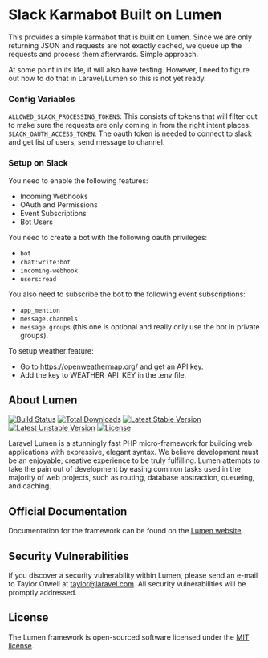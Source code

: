 # Slack Karmabot Built on Lumen

This provides a simple karmabot that is built on Lumen. Since we are only returning JSON and requests are not exactly cached, we queue up the requests and process them afterwards. Simple approach.

At some point in its life, it will also have testing. However, I need to figure out how to do that in Laravel/Lumen so this is not yet ready.

### Config Variables

`ALLOWED_SLACK_PROCESSING_TOKENS`: This consists of tokens that will filter out to make sure the requests are only coming in from the right intent places.
`SLACK_OAUTH_ACCESS_TOKEN`: The oauth token is needed to connect to slack and get list of users, send message to channel.

### Setup on Slack

You need to enable the following features:

- Incoming Webhooks
- OAuth and Permissions
- Event Subscriptions
- Bot Users

You need to create a bot with the following oauth privileges:

- `bot`
- `chat:write:bot`
- `incoming-webhook`
- `users:read`

You also need to subscribe the bot to the following event subscriptions:

- `app_mention`
- `message.channels`
- `message.groups` (this one is optional and really only use the bot in private groups).

To setup weather feature:

- Go to https://openweathermap.org/ and get an API key.
- Add the key to WEATHER_API_KEY in the .env file.

## About Lumen
[![Build Status](https://travis-ci.org/laravel/lumen-framework.svg)](https://travis-ci.org/laravel/lumen-framework)
[![Total Downloads](https://poser.pugx.org/laravel/lumen-framework/d/total.svg)](https://packagist.org/packages/laravel/lumen-framework)
[![Latest Stable Version](https://poser.pugx.org/laravel/lumen-framework/v/stable.svg)](https://packagist.org/packages/laravel/lumen-framework)
[![Latest Unstable Version](https://poser.pugx.org/laravel/lumen-framework/v/unstable.svg)](https://packagist.org/packages/laravel/lumen-framework)
[![License](https://poser.pugx.org/laravel/lumen-framework/license.svg)](https://packagist.org/packages/laravel/lumen-framework)

Laravel Lumen is a stunningly fast PHP micro-framework for building web applications with expressive, elegant syntax. We believe development must be an enjoyable, creative experience to be truly fulfilling. Lumen attempts to take the pain out of development by easing common tasks used in the majority of web projects, such as routing, database abstraction, queueing, and caching.

## Official Documentation

Documentation for the framework can be found on the [Lumen website](https://lumen.laravel.com/docs).

## Security Vulnerabilities

If you discover a security vulnerability within Lumen, please send an e-mail to Taylor Otwell at taylor@laravel.com. All security vulnerabilities will be promptly addressed.

## License

The Lumen framework is open-sourced software licensed under the [MIT license](https://opensource.org/licenses/MIT).
